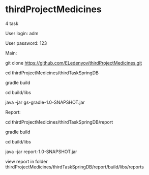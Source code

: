 # thirdProjectMedicines
4 task

User login: adm

User password: 123


Main:

git clone https://github.com/ELedenyov/thirdProjectMedicines.git

cd thirdProjectMedicines/thirdTaskSpringDB

gradle build

cd build/libs

java -jar gs-gradle-1.0-SNAPSHOT.jar


Report:

cd thirdProjectMedicines/thirdTaskSpringDB/report

gradle build

cd build/libs

java -jar report-1.0-SNAPSHOT.jar

view report in folder thirdProjectMedicines/thirdTaskSpringDB/report/build/libs/reports
